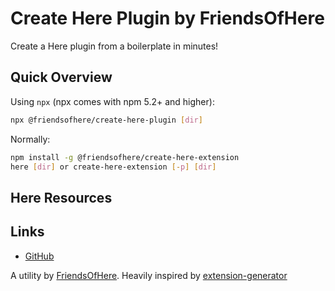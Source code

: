 # Create Here Plugin by FriendsOfHere

Create a Here plugin from a boilerplate in minutes!

## Quick Overview

Using `npx` (npx comes with npm 5.2+ and higher):
```sh
npx @friendsofhere/create-here-plugin [dir]
```

Normally:
```sh
npm install -g @friendsofhere/create-here-extension
here [dir] or create-here-extension [-p] [dir]
```

## Here Resources

## Links

- [GitHub](https://github.com/FriendsOfHere/plugin-generator)

A utility by [FriendsOfHere](https://github.com/FriendsOfHere).
Heavily inspired by [extension-generator](https://github.com/FriendsOfFlarum/extension-generator)
